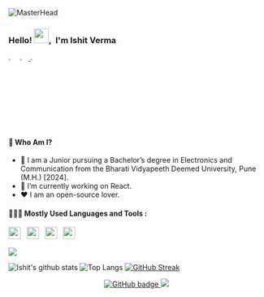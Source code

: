 ![MasterHead](https://user-images.githubusercontent.com/74038190/213910845-af37a709-8995-40d6-be59-724526e3c3d7.gif)

### Hello!  <img src="https://github.com/TheDudeThatCode/TheDudeThatCode/blob/master/Assets/Hi.gif" width="29px">,&nbsp; I'm Ishit Verma



[<img src="https://img.icons8.com/fluent/48/000000/twitter.png" width="3.5%"/>](https://twitter.com/Ishit_07)
<a href="mailto:ishitverma2602@gmail.com"> <img src="https://img.icons8.com/fluent/48/000000/gmail.png" width="3.5%"/> </a>
[<img src="https://img.icons8.com/fluent/48/000000/instagram-new.png" width="3.5%">](https://www.instagram.com/_ishit_07_/)


#### 🤔 Who Am I?

- 🏫 I am a Junior pursuing a Bachelor’s degree in Electronics and Communication from the Bharati Vidyapeeth Deemed University, Pune (M.H.) [2024].
- 🔭 I’m currently working on React.
- ♥️ I am an open-source lover.

#### 👨🏻‍💻 Mostly Used Languages and Tools :

<img height="24" src="https://img.shields.io/badge/html5-%23E34F26.svg?style=for-the-badge&logo=html5&logoColor=white">&nbsp;&nbsp;
<img height="24" src="https://img.shields.io/badge/css3-%231572B6.svg?style=for-the-badge&logo=css3&logoColor=white">&nbsp;&nbsp;
<img height="24" src="https://camo.githubusercontent.com/aeddc848275a1ffce386dc81c04541654ca07b2c43bbb8ad251085c962672aea/68747470733a2f2f696d672e736869656c64732e696f2f62616467652f6a6176617363726970742d2532333332333333302e7376673f7374796c653d666f722d7468652d6261646765266c6f676f3d6a617661736372697074266c6f676f436f6c6f723d253233463744463145">&nbsp;&nbsp;
<img height="24" src="https://img.shields.io/badge/c++-%2300599C.svg?style=for-the-badge&logo=c%2B%2B&logoColor=white">&nbsp;&nbsp;







<img src="https://github-profile-trophy.vercel.app/?username=ishit-07&theme=onedark&column=3&margin-w=15&margin-h=15">


![Ishit's github stats](https://github-readme-stats.vercel.app/api?username=ishit-07&show_icons=true&hide_border=true&theme=onedark)
![Top Langs](https://github-readme-stats.vercel.app/api/top-langs/?username=ishit-07&layout=compact&theme=onedark)
[![GitHub Streak](https://streak-stats.demolab.com?user=ishit-07&hide_border=true&border_radius=5.1)](https://git.io/streak-stats)

<p align="center">
<a href="https://github.com/ishit-07?tab=followers">
    <img src="https://img.shields.io/github/followers/ishit-07?label=Followers&logo=GitHub&style=for-the-badge" alt="GitHub badge" />
  </a>
  <a href="https://twitter.com/Ishit_07/followers">
    <img src="https://img.shields.io/twitter/follow/Ishitverma2?label=Twitter&logo=twitter&style=for-the-badge" />
  </a>
 </p>


